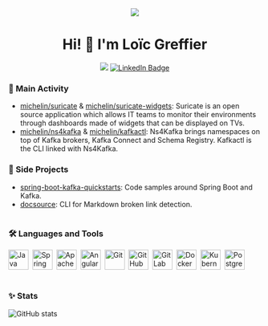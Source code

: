 <div align="center">
  <img src="https://user-images.githubusercontent.com/34104771/226453073-1c397c5e-56b0-4ff0-91b4-58b7ff20f0dd.gif"/>
  <h1 align="center"> Hi! 👋 I'm Loïc Greffier </h1>
</div>

<div align="center">
  <img src="https://komarev.com/ghpvc/?username=loicgreffier&style=flat-square&color=blue&style=for-the-badge" />
  <a href="https://www.linkedin.com/in/loicgreffier">
    <img src="https://img.shields.io/badge/LinkedIn-blue?style=for-the-badge&logo=linkedin&logoColor=white" alt="LinkedIn Badge"/>
  </a>
</div>

### 🚀 Main Activity

- [michelin/suricate](https://github.com/michelin/suricate) & [michelin/suricate-widgets](https://github.com/michelin/suricate-widgets): Suricate is an open source application which allows IT teams to monitor their environments through dashboards made of widgets that can be displayed on TVs.
- [michelin/ns4kafka](https://github.com/michelin/ns4kafka) & [michelin/kafkactl](https://github.com/michelin/kafkactl): Ns4Kafka brings namespaces on top of Kafka brokers, Kafka Connect and Schema Registry. Kafkactl is the CLI linked with Ns4Kafka.

### 📖 Side Projects

- [spring-boot-kafka-quickstarts](https://github.com/loicgreffier/spring-boot-kafka-quickstarts): Code samples around Spring Boot and Kafka.
- [docsource](https://github.com/loicgreffier/docsource): CLI for Markdown broken link detection.

<h1></h1>

### 🛠️ Languages and Tools

<img src="https://cdn.jsdelivr.net/gh/devicons/devicon/icons/java/java-original.svg" title="Java" alt="Java" width="40" height="40"/>&nbsp;
<img src="https://cdn.jsdelivr.net/gh/devicons/devicon/icons/spring/spring-original.svg" title="Spring Boot" alt="Spring Boot" width="40" height="40"/>&nbsp;
<img src="https://cdn.jsdelivr.net/gh/devicons/devicon/icons/apachekafka/apachekafka-original.svg" title="Apache Kafka" alt="Apache Kafka" width="40" height="40"/>&nbsp;
<img src="https://cdn.jsdelivr.net/gh/devicons/devicon/icons/angularjs/angularjs-original.svg" title="Angular" alt="Angular" width="40" height="40"/>&nbsp;
<img src="https://cdn.jsdelivr.net/gh/devicons/devicon/icons/git/git-original.svg" title="Git" alt="Git" width="40" height="40"/>&nbsp;
<img src="https://cdn.jsdelivr.net/gh/devicons/devicon/icons/github/github-original.svg" title="GitHub" alt="GitHub" width="40" height="40"/>&nbsp;
<img src="https://cdn.jsdelivr.net/gh/devicons/devicon/icons/gitlab/gitlab-original.svg" title="GitLab" alt="GitLab" width="40" height="40"/>&nbsp;
<img src="https://cdn.jsdelivr.net/gh/devicons/devicon/icons/docker/docker-original.svg" title="Docker" alt="Docker" width="40" height="40"/>&nbsp;
<img src="https://cdn.jsdelivr.net/gh/devicons/devicon/icons/kubernetes/kubernetes-plain.svg" title="Kubernetes" alt="Kubernetes" width="40" height="40"/>&nbsp;
<img src="https://cdn.jsdelivr.net/gh/devicons/devicon/icons/postgresql/postgresql-original.svg" title="PostgreSQL" alt="PostgreSQL" width="40" height="40"/>&nbsp;

<h1></h1>

### ✨ Stats

![GitHub stats](https://github-readme-stats.vercel.app/api?username=loicgreffier&show_icons=true&rank_icon=github&custom_title=GitHub%20Stats&bg_color=30,0f0c29,302b63,24243e&title_color=fff&text_color=fff&icon_color=fff#gh-dark-mode-only)
